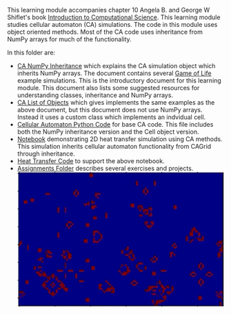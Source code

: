 This learning module accompanies chapter 10 Angela B. and George W Shiflet's
book [Introduction to Computational Science](https://ics.wofford-ecs.org/).  This
learning module studies cellular automaton (CA) simulations.  The code in this module
uses object oriented methods.  Most of the CA code uses inheritance
from NumPy arrays for much of the functionality.

In this folder are:
- [CA NumPy Inheritance](CA_NumPy_Inheritance.ipynb) which explains the CA simulation
object which inherits NumPy arrays.  The document contains several
[Game of Life](http://web.stanford.edu/~cdebs/GameOfLife/) example simulations.
This is the introductory document for this learning module.  This document also lists
some suggested resources for understanding classes, inheritance and NumPy arrays.
 - [CA List of Objects](CA_List_of_Objects.ipynb) which gives implements the same
 examples as the above document, but this document does not use NumPy arrays.
 Instead it uses a custom class which implements an indvidual cell.
 - [Cellular Automaton Python Code](CellularAutomaton.py) for base CA code.  This
 file includes both the NumPy inheritance version and the Cell object version.
 - [Notebook](CA_Heat_Diffusion.ipynb) demonstrating 2D heat transfer simulation 
 using CA methods.  This simulation inherits cellular automaton functionality from
 CAGrid through inheritance.
 - [Heat Transfer Code](HTGrid.py) to support the above notebook.
 - [Assignments Folder](Assignments) describes several exercises and projects.
 ![Game of Life Image](GOL.png)